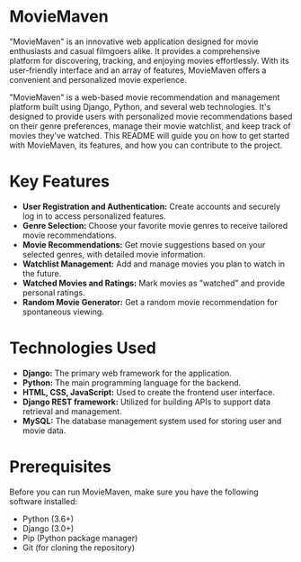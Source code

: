 # MovieMaven
 "MovieMaven" is an innovative web application designed for movie enthusiasts and casual filmgoers alike. It provides a comprehensive platform for discovering, tracking, and enjoying movies effortlessly. With its user-friendly interface and an array of features, MovieMaven offers a convenient and personalized movie experience. 


"MovieMaven" is a web-based movie recommendation and management platform built using Django, Python, and several web technologies. It's designed to provide users with personalized movie recommendations based on their genre preferences, manage their movie watchlist, and keep track of movies they've watched. This README will guide you on how to get started with MovieMaven, its features, and how you can contribute to the project.

# Key Features
- **User Registration and Authentication:** Create accounts and securely log in to access personalized features.
- **Genre Selection:** Choose your favorite movie genres to receive tailored movie recommendations.
- **Movie Recommendations:** Get movie suggestions based on your selected genres, with detailed movie information.
- **Watchlist Management:** Add and manage movies you plan to watch in the future.
- **Watched Movies and Ratings:** Mark movies as "watched" and provide personal ratings.
- **Random Movie Generator:**  Get a random movie recommendation for spontaneous viewing.

# Technologies Used
- **Django:** The primary web framework for the application.
- **Python:** The main programming language for the backend.
- **HTML, CSS, JavaScript:** Used to create the frontend user interface.
- **Django REST framework:** Utilized for building APIs to support data retrieval and management.
- **MySQL:** The database management system used for storing user and movie data.

# Prerequisites
Before you can run MovieMaven, make sure you have the following software installed:

- Python (3.6+)
- Django (3.0+)
- Pip (Python package manager)
- Git (for cloning the repository)








